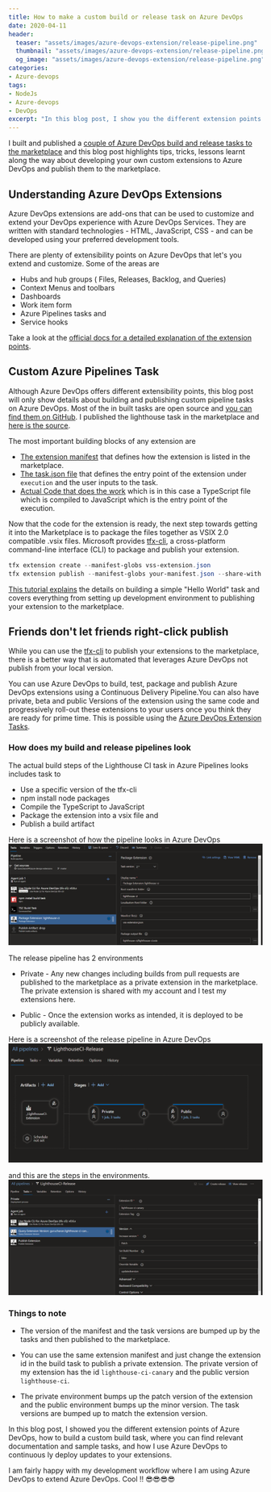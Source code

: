 ```yaml
---
title: How to make a custom build or release task on Azure DevOps
date: 2020-04-11
header:
  teaser: "assets/images/azure-devops-extension/release-pipeline.png"
  thumbnail: "assets/images/azure-devops-extension/release-pipeline.png"
  og_image: "assets/images/azure-devops-extension/release-pipeline.png"
categories:
- Azure-devops
tags:
- NodeJs
- Azure-devops
- DevOps
excerpt: "In this blog post, I show you the different extension points of Azure DevOps, how to build a custom build task and how I use Azure DevOps to continuously deploy updates to your extensions."
---
```


I built and published a [couple of Azure DevOps build and release tasks to the marketplace](https://marketplace.visualstudio.com/publishers/gurucharan) and this blog post highlights tips, tricks, lessons learnt along the way about developing your own custom extensions to Azure DevOps and publish them to the marketplace.

## Understanding Azure DevOps Extensions

Azure DevOps extensions are add-ons that can be used to customize and extend your DevOps experience with Azure DevOps Services. They are written with standard technologies - HTML, JavaScript, CSS - and can be developed using your preferred development tools.

There are plenty of extensibility points on Azure DevOps that let's you extend and customize. Some of the areas are

- Hubs and hub groups ( Files, Releases, Backlog, and Queries)
- Context Menus and toolbars
- Dashboards
- Work item form
- Azure Pipelines tasks and
- Service hooks

Take a look at the [official docs for a detailed explanation of the extension points](https://docs.microsoft.com/en-us/azure/devops/extend/reference/targets/overview?view=azure-devops).

## Custom Azure Pipelines Task

Although Azure DevOps offers different extensibility points, this blog post will only show details about building and publishing custom pipeline tasks on Azure DevOps. Most of the in built tasks are open source and [you can find them on GitHub](https://github.com/microsoft/azure-pipelines-tasks). I published the lighthouse task in the marketplace and [here is the source](https://github.com/GuruCharan94/azure-devops-extensions/tree/master/lighthouse-ci).

The most important building blocks of any extension are

- [The extension manifest](https://github.com/GuruCharan94/azure-devops-extensions/blob/master/lighthouse-ci/vss-extension.json) that defines how the extension is listed in the marketplace.
- [The task.json file](https://github.com/GuruCharan94/azure-devops-extensions/blob/master/lighthouse-ci/lighthouse-ci-build-task/task.json) that defines the entry point of the extension under `execution` and the user inputs to the task.
- [Actual Code that does the work](https://github.com/GuruCharan94/azure-devops-extensions/blob/master/lighthouse-ci/lighthouse-ci-build-task/src/lighthouse-ci.ts) which is in this case a TypeScript file which is compiled to JavaScript which is the entry point of the execution.

Now that the code for the extension is ready, the next step towards getting it into the Marketplace is to package the files together as VSIX 2.0 compatible .vsix files. Microsoft provides [tfx-cli](https://github.com/microsoft/tfs-cli), a cross-platform command-line interface (CLI) to package and publish your extension.

```powershell
tfx extension create --manifest-globs vss-extension.json
tfx extension publish --manifest-globs your-manifest.json --share-with yourOrganization
```

[This tutorial explains](https://docs.microsoft.com/en-us/azure/devops/extend/develop/add-build-task?view=azure-devops) the details on building a simple "Hello World" task and covers everything from setting up development environment to publishing your extension to the marketplace.

## Friends don't let friends right-click publish

While you can use the [tfx-cli](https://github.com/microsoft/tfs-cli) to publish your extensions to the marketplace, there is a better way that is automated that leverages Azure DevOps not publish from your local version.

You can use Azure DevOps to build, test, package and publish Azure DevOps extensions using a Continuous Delivery Pipeline.You can also have private, beta and public Versions of the extension using the same code and progressively roll-out these extensions to your users once you think they are ready for prime time. This is possible using the [Azure DevOps Extension Tasks](https://marketplace.visualstudio.com/items?itemName=ms-devlabs.vsts-developer-tools-build-tasks).

### How does my build and release pipelines look

The actual build steps of the Lighthouse CI task in Azure Pipelines looks includes task to

- Use a specific version of the tfx-cli
- npm install node packages
- Compile the TypeScript to JavaScript
- Package the extension into a vsix file and
- Publish a build artifact

Here is a screenshot of how the pipeline looks in Azure DevOps ![Screenshot of Build Pipeline](/assets/images/azure-devops-extension/extension-build.png)

The release pipeline has 2 environments

- Private - Any new changes including builds from pull requests are published to the marketplace as a private extension in the marketplace. The private extension is shared with my account and I test my extensions here.

- Public - Once the extension works as intended, it is deployed to be publicly available.

Here is a screenshot of the release pipeline in Azure DevOps
![Release Pipeline](/assets/images/azure-devops-extension/release-envs.png)

and this are the steps in the environments.
![Release Pipeline](/assets/images/azure-devops-extension/release-pipeline.png)

### Things to note

- The version of the manifest and the task versions are bumped up by the tasks and then published to the marketplace.

- You can use the same extension manifest and just change the extension id in the build task to publish a private extension. The private version of my extension has the id `lighthouse-ci-canary` and the public version `lighthouse-ci`.

- The private environment bumps up the patch version of the extension and the public environment bumps up the minor version. The task versions are bumped up to match the extension version.

In this blog post, I showed you the different extension points of Azure DevOps, how to build a custom build task, where you can find relevant documentation and sample tasks, and how I use Azure DevOps to continuous ly deploy updates to your extensions.

I am fairly happy with my development workflow where I am using Azure DevOps to extend Azure DevOps. Cool !! 😎😎😎😎
